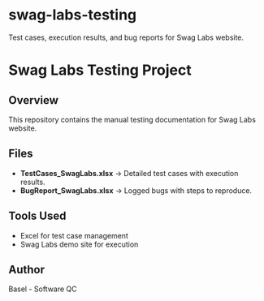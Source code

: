 # swag-labs-testing
Test cases, execution results, and bug reports for Swag Labs website.
# Swag Labs Testing Project

## Overview
This repository contains the manual testing documentation for Swag Labs website.

## Files
- **TestCases_SwagLabs.xlsx** → Detailed test cases with execution results.
- **BugReport_SwagLabs.xlsx** → Logged bugs with steps to reproduce.

## Tools Used
- Excel for test case management
- Swag Labs demo site for execution

## Author
Basel - Software QC
